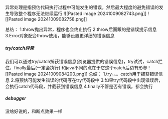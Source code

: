 异常处理是指预估代码执行过程中可能发生的错误，然后最大程度的避免错误的发生导致整个程序无法继续运行
![[Pasted image 20241009082743.png]]
![[Pasted image 20241009082758.png]]


总结：
1.throw抛出异常，程序也会终止执行
2.throw后面跟的是错误提示信息
3.Error对象配合throw使用，能够设置更详细的错误信息



##### try/catch异常
我们可以通过try/catch捕获错误信息(浏览器提供的错误信息)，try试试，catch拦住，finally最后(一定会执行)
和java不同的点在于它这个catch后边有形参
![[Pasted image 20241009084200.png]]
总结：
1.try。。。catch用于捕获错误信息
2.将预估可能发生错误的代码写在try代码段中
3.如果try代码段中出现错误后，会执行catch代码段，并截获到错误信息
4.finally不管是否有错误，都会执行


##### debugger
没啥好说的，和断点效果一样